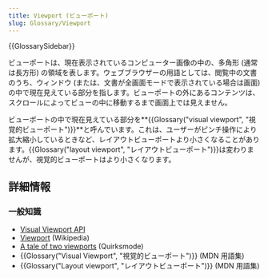 ```yaml
---
title: Viewport (ビューポート)
slug: Glossary/Viewport
---
```


{{GlossarySidebar}}

ビューポートは、現在表示されているコンピューター画像の中の、多角形 (通常は長方形) の領域を表します。ウェブブラウザーの用語としては、閲覧中の文書のうち、ウィンドウ (または、文書が全画面モードで表示されている場合は画面) の中で現在見えている部分を指します。ビューポートの外にあるコンテンツは、スクロールによってビューの中に移動するまで画面上では見えません。

ビューポートの中で現在見えている部分を**{{Glossary("visual viewport", "視覚的ビューポート")}}**と呼んでいます。これは、ユーザーがピンチ操作により拡大縮小しているときなど、レイアウトビューポートより小さくなることがあります。{{Glossary("layout viewport", "レイアウトビューポート")}}は変わりませんが、視覚的ビューポートはより小さくなります。

## 詳細情報

### 一般知識

- [Visual Viewport API](/ja/docs/Web/API/Visual_Viewport_API)
- [Viewport](https://en.wikipedia.org/wiki/Viewport) (Wikipedia)
- [A tale of two viewports](https://www.quirksmode.org/mobile/viewports.html) (Quirksmode)
- {{Glossary("Visual Viewport", "視覚的ビューポート")}} (MDN 用語集)
- {{Glossary("Layout viewport", "レイアウトビューポート")}} (MDN 用語集)
